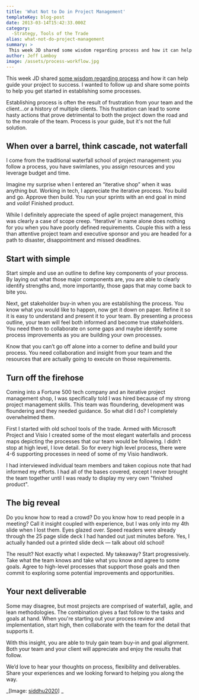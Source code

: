 ```yaml
---
title: 'What Not to Do in Project Management'
templateKey: blog-post
date: 2013-03-14T15:42:33.000Z
category: 
  -Strategy, Tools of the Trade
alias: what-not-do-project-management
summary: > 
 This week JD shared some wisdom regarding process and how it can help guide your project to success. I wanted to follow up and share some points to help you get started in establishing some processes.
author: Jeff Lamboy
image: /assets/process-workflow.jpg
---
```


This week JD shared [some wisdom regarding process](/blog/03/12/2013/be-fanatical-not-flexible-about-your-process) and how it can help guide your project to success. I wanted to follow up and share some points to help you get started in establishing some processes.

Establishing process is often the result of frustration from your team and the client...or a history of multiple clients. This frustration can lead to some hasty actions that prove detrimental to both the project down the road and to the morale of the team. Process is your guide, but it's not the full solution.

When over a barrel, think cascade, not waterfall
------------------------------------------------

I come from the traditional waterfall school of project management: you follow a process, you have swimlanes, you assign resources and you leverage budget and time.

Imagine my surprise when I entered an “iterative shop” when it was anything but. Working in tech, I appreciate the iterative process. You build and go. Approve then build. You run your sprints with an end goal in mind and _voila_! Finished product.

While I definitely appreciate the speed of agile project management, this was clearly a case of scope creep. “Iterative’ in name alone does nothing for you when you have poorly defined requirements. Couple this with a less than attentive project team and executive sponsor and you are headed for a path to disaster, disappointment and missed deadlines.

Start with simple
-----------------

Start simple and use an outline to define key components of your process. By laying out what those major components are, you are able to clearly identify strengths and, more importantly, those gaps that may come back to bite you.

Next, get stakeholder buy-in when you are establishing the process. You know what you would like to happen, now get it down on paper. Refine it so it is easy to understand and present it to your team. By presenting a process outline, your team will feel both informed and become true stakeholders. You need them to collaborate on some gaps and maybe identify some process improvements as you are building your own processes.

Know that you can’t go off alone into a corner to define and build your process. You need collaboration and insight from your team and the resources that are actually going to execute on those requirements.

Turn off the firehose
---------------------

Coming into a Fortune 500 tech company and an iterative project management shop, I was specifically told I was hired because of my strong project management skills. This team was floundering, development was floundering and they needed guidance. So what did I do? I completely overwhelmed them.

First I started with old school tools of the trade. Armed with Microsoft Project and Visio I created some of the most elegant waterfalls and process maps depicting the processes that our team would be following. I didn’t stop at high level, I love detail. So for every high level process, there were 4-6 supporting processes in need of some of my Visio handiwork.

I had interviewed individual team members and taken copious note that had informed my efforts. I had all of the bases covered, except I never brought the team together until I was ready to display my very own "finished product".

The big reveal
--------------

Do you know how to read a crowd? Do you know how to read people in a meeting? Call it insight coupled with experience, but I was only into my 4th slide when I lost them. Eyes glazed over. Speed readers were already through the 25 page slide deck I had handed out just minutes before. Yes, I actually handed out a printed slide deck — talk about old school!

The result? Not exactly what I expected. My takeaway? Start progressively. Take what the team knows and take what you know and agree to some goals. Agree to high-level processes that support those goals and then commit to exploring some potential improvements and opportunities.

Your next deliverable
---------------------

Some may disagree, but most projects are comprised of waterfall, agile, and lean methodologies. The combination gives a fast follow to the tasks and goals at hand. When you're starting out your process review and implementation, start high, then collaborate with the team for the detail that supports it.

With this insight, you are able to truly gain team buy-in and goal alignment. Both your team and your client will appreciate and enjoy the results that follow.

We’d love to hear your thoughts on process, flexibility and deliverables. Share your experiences and we looking forward to helping you along the way.

_\[Image: [siddhu2020](http://www.flickr.com/photos/38033723@N00/3285689600/)\] _
